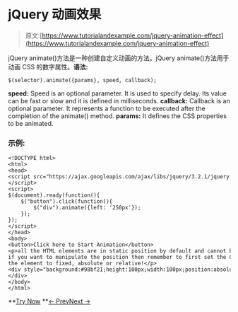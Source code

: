 # jQuery 动画效果

> 原文:[https://www.tutorialandexample.com/jquery-animation-effect](https://www.tutorialandexample.com/jquery-animation-effect)

jQuery animate()方法是一种创建自定义动画的方法。jQuery animate()方法用于动画 CSS 的数字属性。**语法:**

```
$(selector).animate({params}, speed, callback);
```

**speed:** Speed is an optional parameter. It is used to specify delay. Its value can be fast or slow and it is defined in milliseconds. **callback:** Callback is an optional parameter. It represents a function to be executed after the completion of the animate() method. **params:** It defines the CSS properties to be animated.

### 示例:

```
<!DOCTYPE html>  
<html>  
<head>  
<script src="https://ajax.googleapis.com/ajax/libs/jquery/3.2.1/jquery.min.js"></script>  
<script>   
$(document).ready(function(){  
    $("button").click(function(){  
        $("div").animate({left: '250px'});  
    });  
});  
</script>   
</head>  
<body>   
<button>Click here to Start Animation</button>   
<p>all the HTML elements are in static position by default and cannot be moved.   
if you want to manipulate the position then remember to first set the CSS position property of   
the element to fixed, absolute or relative!</p>    
<div style="background:#98bf21;height:100px;width:100px;position:absolute;"></div>   
</body>  
</html> 

```

**[Try Now](https://editor.tutorialandexample.com/web/test.jsp?filename=jqueryanimationeffect1) **[← Prev](https://www.tutorialandexample.com/jquery-sliding-effect)[Next →](https://www.tutorialandexample.com/jquery-stop-effect)